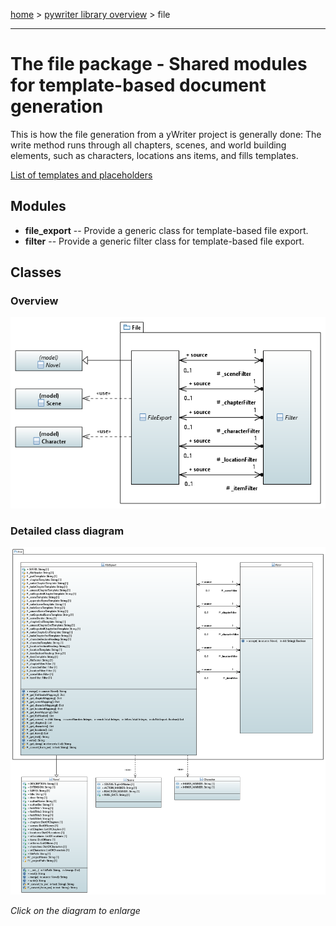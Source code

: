[home](../index) > [pywriter library overview](index) > file

---

# The file package - Shared modules for template-based document generation

This is how the file generation from a yWriter project is generally done:
The write method runs through all chapters, scenes, and world building 
elements, such as characters, locations ans items, and fills templates. 

[List of templates and placeholders](../spec/template_based_export)

## Modules
 
- **file_export** -- Provide a generic class for template-based file export.
- **filter** -- Provide a generic filter class for template-based file export.

## Classes

### Overview

![file package class diagram](img/file_package_class_diagram.png)

### Detailed class diagram

[![file package detailed class diagram](img/file_package_detailed_class_diagram.png)](img/file_package_detailed_class_diagram.png)

*Click on the diagram to enlarge*
